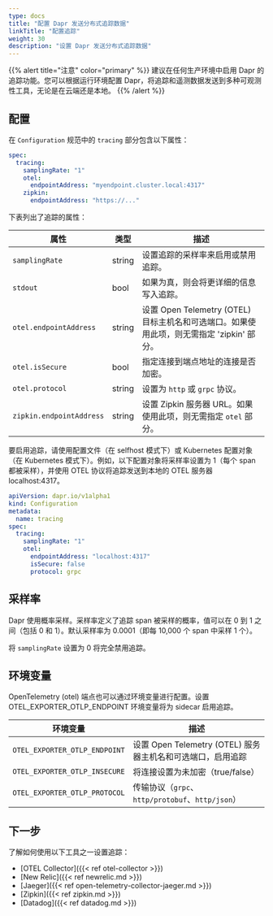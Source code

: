 ```yaml
---
type: docs
title: "配置 Dapr 发送分布式追踪数据"
linkTitle: "配置追踪"
weight: 30
description: "设置 Dapr 发送分布式追踪数据"
---
```


{{% alert title="注意" color="primary" %}}
建议在任何生产环境中启用 Dapr 的追踪功能。您可以根据运行环境配置 Dapr，将追踪和遥测数据发送到多种可观测性工具，无论是在云端还是本地。
{{% /alert %}}

## 配置

在 `Configuration` 规范中的 `tracing` 部分包含以下属性：

```yml
spec:
  tracing:
    samplingRate: "1"
    otel: 
      endpointAddress: "myendpoint.cluster.local:4317"
    zipkin:
      endpointAddress: "https://..."
```

下表列出了追踪的属性：

| 属性                | 类型   | 描述 |
|---------------------|--------|------|
| `samplingRate`      | string | 设置追踪的采样率来启用或禁用追踪。 |
| `stdout`            | bool   | 如果为真，则会将更详细的信息写入追踪。 |
| `otel.endpointAddress` | string | 设置 Open Telemetry (OTEL) 目标主机名和可选端口。如果使用此项，则无需指定 'zipkin' 部分。 |
| `otel.isSecure`     | bool   | 指定连接到端点地址的连接是否加密。 |
| `otel.protocol`     | string | 设置为 `http` 或 `grpc` 协议。 |
| `zipkin.endpointAddress` | string | 设置 Zipkin 服务器 URL。如果使用此项，则无需指定 `otel` 部分。 |

要启用追踪，请使用配置文件（在 selfhost 模式下）或 Kubernetes 配置对象（在 Kubernetes 模式下）。例如，以下配置对象将采样率设置为 1（每个 span 都被采样），并使用 OTEL 协议将追踪发送到本地的 OTEL 服务器 localhost:4317。

```yaml
apiVersion: dapr.io/v1alpha1
kind: Configuration
metadata:
  name: tracing
spec:
  tracing:
    samplingRate: "1"
    otel:
      endpointAddress: "localhost:4317"
      isSecure: false
      protocol: grpc 
```

## 采样率

Dapr 使用概率采样。采样率定义了追踪 span 被采样的概率，值可以在 0 到 1 之间（包括 0 和 1）。默认采样率为 0.0001（即每 10,000 个 span 中采样 1 个）。

将 `samplingRate` 设置为 0 将完全禁用追踪。

## 环境变量

OpenTelemetry (otel) 端点也可以通过环境变量进行配置。设置 OTEL_EXPORTER_OTLP_ENDPOINT 环境变量将为 sidecar 启用追踪。

| 环境变量                     | 描述 |
|------------------------------|------|
| `OTEL_EXPORTER_OTLP_ENDPOINT` | 设置 Open Telemetry (OTEL) 服务器主机名和可选端口，启用追踪 |
| `OTEL_EXPORTER_OTLP_INSECURE` | 将连接设置为未加密（true/false） |
| `OTEL_EXPORTER_OTLP_PROTOCOL` | 传输协议（`grpc`、`http/protobuf`、`http/json`） |

## 下一步

了解如何使用以下工具之一设置追踪：
- [OTEL Collector]({{< ref otel-collector >}})
- [New Relic]({{< ref newrelic.md >}})
- [Jaeger]({{< ref open-telemetry-collector-jaeger.md >}})
- [Zipkin]({{< ref zipkin.md >}})
- [Datadog]({{< ref datadog.md >}})
